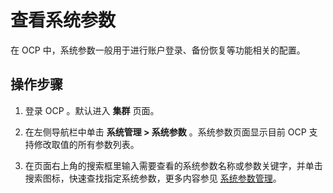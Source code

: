 查看系统参数 
===========================

在 OCP 中，系统参数一般用于进行账户登录、备份恢复等功能相关的配置。

操作步骤 
-------------------------

1. 登录 OCP 。默认进入 **集群** 页面。

   

2. 在左侧导航栏中单击 **系统管理 \> 系统参数** 。系统参数页面显示目前 OCP 支持修改取值的所有参数列表。

   

3. 在页面右上角的搜索框里输入需要查看的系统参数名称或参数关键字，并单击搜索图标，快速查找指定系统参数，更多内容参见 [系统参数管理](../../../3.ob-cloud-platform/10.using-system-management/12.system-parameter-management.md)。

   





